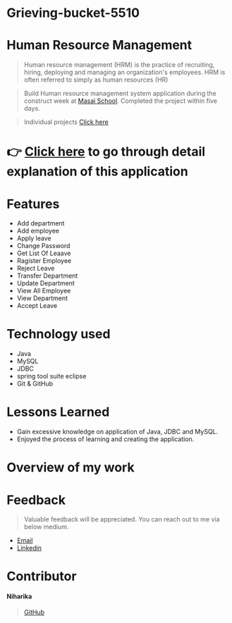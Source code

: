 # Grieving-bucket-5510


# Human Resource Management
>  Human resource management (HRM) is the practice of recruiting, hiring, deploying and managing an organization's employees. HRM is often referred to simply as human resources (HR)

>Build Human resource management system application during the construct week at [Masai School](https://masaischool.com/). Completed the project within five days.

> Individual projects [Click here](https://drive.google.com/file/d/157s8PtXE9Rz_TCXdtCxb-xr8oRnQh1rz/view?usp=sharing)

# 👉 [Click here](https://drive.google.com/file/d/157s8PtXE9Rz_TCXdtCxb-xr8oRnQh1rz/view?usp=sharing) to go through detail explanation of this application 

# Features

- Add department
- Add employee
- Apply leave
- Change Password
- Get List Of Leaave
- Ragister Employee
- Reject Leave
- Transfer Department
- Update Department
- View All Employee
- View Department
- Accept Leave

# Technology used 

- Java
- MySQL
- JDBC
- spring tool suite eclipse
- Git & GitHub

# Lessons Learned

- Gain excessive knowledge on application of Java, JDBC and MySQL.
- Enjoyed the process of learning and creating the application.

# Overview of my work

# Feedback
> Valuable feedback will be appreciated.
> You can reach out to me via below medium.

- [Email](niharikaaa0220@gmail.com)
- [Linkedin](https://www.linkedin.com/in/niharika0220/)


# Contributor
#### Niharika
>[GitHub](https://github.com/Nihaharika0220)



